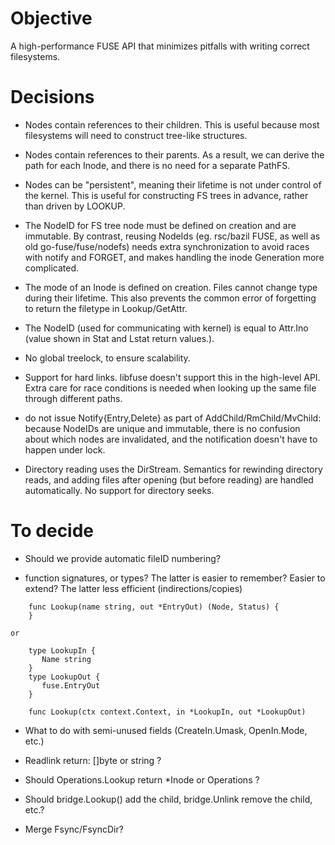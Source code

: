 
Objective
=========

A high-performance FUSE API that minimizes pitfalls with writing
correct filesystems.

Decisions
=========

   * Nodes contain references to their children. This is useful
     because most filesystems will need to construct tree-like
     structures.

   * Nodes contain references to their parents. As a result, we can
     derive the path for each Inode, and there is no need for a
     separate PathFS.

   * Nodes can be "persistent", meaning their lifetime is not under
     control of the kernel. This is useful for constructing FS trees
     in advance, rather than driven by LOOKUP.

   * The NodeID for FS tree node must be defined on creation and are
     immutable. By contrast, reusing NodeIds (eg. rsc/bazil FUSE, as
     well as old go-fuse/fuse/nodefs) needs extra synchronization to
     avoid races with notify and FORGET, and makes handling the inode
     Generation more complicated.
     
   * The mode of an Inode is defined on creation.  Files cannot change
     type during their lifetime. This also prevents the common error
     of forgetting to return the filetype in Lookup/GetAttr.
     
   * The NodeID (used for communicating with kernel) is equal to
     Attr.Ino (value shown in Stat and Lstat return values.). 

   * No global treelock, to ensure scalability.

   * Support for hard links. libfuse doesn't support this in the
     high-level API.  Extra care for race conditions is needed when
     looking up the same file through different paths.

   * do not issue Notify{Entry,Delete} as part of
     AddChild/RmChild/MvChild: because NodeIDs are unique and
     immutable, there is no confusion about which nodes are
     invalidated, and the notification doesn't have to happen under
     lock.

   * Directory reading uses the DirStream. Semantics for rewinding
     directory reads, and adding files after opening (but before
     reading) are handled automatically. No support for directory
     seeks.


To decide
=========

   * Should we provide automatic fileID numbering?
   
   * function signatures, or types? The latter is easier to remember?
     Easier to extend? The latter less efficient (indirections/copies)

```
    func Lookup(name string, out *EntryOut) (Node, Status) {
    }

or

    type LookupIn {
       Name string
    }
    type LookupOut {
       fuse.EntryOut
    }

    func Lookup(ctx context.Context, in *LookupIn, out *LookupOut) 
```

   * What to do with semi-unused fields (CreateIn.Umask, OpenIn.Mode, etc.)
   
   * Readlink return: []byte or string ?

   * Should Operations.Lookup return *Inode or Operations ?

   * Should bridge.Lookup() add the child, bridge.Unlink remove the child, etc.?

   * Merge Fsync/FsyncDir?
 
